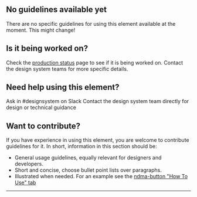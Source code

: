 ## No guidelines available yet
There are no specific guidelines for using this element available at the moment. This might change!
## Is it being worked on?
Check the [production status](https://zeroheight.com/40ca136a2/v/0/p/15adc5-production-status) page to see if it is being worked on. 
Contact the design system teams for more specific details.
## Need help using this element?
Ask in #designsystem on Slack
Contact the design system team directly for design or technical guidance
## Want to contribute?
If you have experience in using this element, you are welcome to contribute guidelines for it. In short, information in this section should be:
* General usage guidelines, equally relevant for designers and developers.
* Short and concise, choose bullet point lists over paragraphs.
* Illustrated when needed.
For an example see the [ndma-button "How To Use" tab](https://zeroheight.com/40ca136a2/v/0/p/3006f5-button/b/09d7b1)
---
